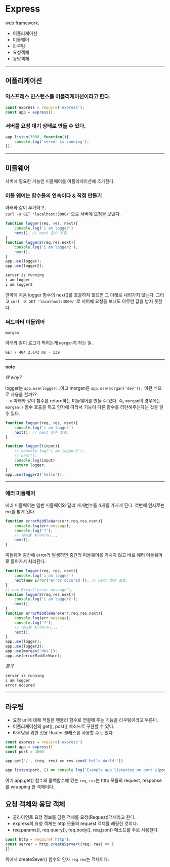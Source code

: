 # Express

web framework. 

* 어플리케이션
* 미들웨어
* 라우팅
* 요청객체
* 응답객체

___

## 어플리케이션

### 익스프레스 인스턴스를 어플리케이션이라고 한다. 

```javascript
const express = require('express');
const app = express();
```


### 서버를 요청 대기 상태로 만들 수 있다.

```javascript
app.listen(3000, function(){
    console.log('server is running');
});
```

___

## 미들웨어 

서버에 필요한 기능인 미들웨어를 어플리케이션에 추가한다.

### 미들 웨어는 함수들의 연속이다 & 직접 만들기  

아래와 같이 추가하고,  
`curl -X GET 'localhost:3000/'`으로 서버에 요청을 보낸다.  

```javascript
function logger(req, res, next){
    console.log('i am logger')
    next(); // next 함수 호출.
}
function logger2(req,res,next){
    console.log('i am logger2');
    next();
}
app.use(logger); 
app.use(logger2); 
```

```bash
server is running
i am logger
i am logger2
```

만약에 처음 logger 함수의 next()를 호출하지 않으면 그 아래로 내려가지 않는다. 그리고  `curl -X GET 'localhost:3000/'`로 서버에 요청을 보내도 아무런 값을 받지 못한다. 


### 써드파티 미들웨어

`morgan`

아래와 같이 로그가 찍히는게 `morgan`가 하는 일. 

```bash
GET / 404 2.643 ms - 139  
```

___

**note**

*왜 why?*

logger는 `app.use(logger);`이고 morgan은 `app.use(morgan('dev'));` 이런 식으로 사용을 할까??  
--> 아래와 같이 함수를 return하는 미들웨어를 만들 수 있다. 즉, `morgan`의 경우에는 `morgan()` 함수 호출을 하고 인자에 따라서 기능이 다른 함수를 리턴해주는다는 것을 알 수 있다. 

```javascript
function logger(req, res, next){
    console.log('i am logger')
    next(); // next 함수 호출.
}

function logger2(input){
    // console.log('i am logger2');
    // next();
    console.log(input)
    return logger;
}
app.use(logger2('hello'));
```

___

### 에러 미들웨어

에러 미들웨어는 일반 미들웨어와 달리 매개변수를 4개를 가지게 된다. 첫번째 인자로는 err를 받게 된다. 

```javascript
function errorMiddleWare(err,req,res,next){
    console.log(err.message);
    console.log('?');
    // 에러를 처리하거나... 
    next();
}
```

미들웨어 중간에 error가 발생하면 중간의 미들웨어를 거치지 않고 바로 에러 미들웨어로 들어가서 처리된다. 

```javascript
function logger(req, res, next){
    console.log('i am logger')
    next(new Error('error occured')); // next 함수 호출.
}
// new Error('error message');
function logger2(req,res,next){
    console.log('i am logger2');
    next();
}
function errorMiddleWare(err,req,res,next){
    console.log(err.message);
    console.log('?');
    // 에러를 처리하거나... 
    next();
}
app.use(logger);
app.use(logger2);
app.use(morgan('dev'));
app.use(errorMiddleWare);
```

*결과*

```bash
server is running
i am logger
error occured
``` 

___

## 라우팅 

* 요청 url에 대해 적절한 핸들러 함수로 연결해 주는 기능을 라우팅이라고 부른다.  
* 어플리케이션의 get(), post() 메소드로 구현할 수 있다.  
* 라우팅을 위한 전용 Router 클래스를 사용할 수도 있다. 

```javascript
const express = require('express')
const app = express()
const port = 3000

app.get('/', (req, res) => res.send('Hello World!'))

app.listen(port, () => console.log(`Example app listening on port ${port}!`))
```

여기 app.get() 함수의 콜백함수에 있는 `req`, `res`는 http 모듈의 request, response를 wrapping 한 객체이다. 
 

## 요청 객체와 응답 객체 

* 클라이언트 요청 정보를 담은 객체를 요청(Request)객체라고 한다.
* express의 요청 객체는 http 모듈의 request 객체를 래핑한 것이다.
* req.params(), req.query(), req.body(), req.json() 메소드를 주로 사용한다. 

```javascript
const http = require('http');
const server = http.createServer((req, res) => {
}); 
```

위에서 createSever() 함수의 인자 `req` `res`는 객체이다. 



